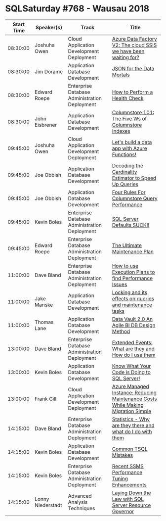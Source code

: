 # SQLSaturday #768 - Wausau 2018
Start Time|Speaker(s)|Track|Title
---|---|---|---
08:30:00|Joshuha Owen|Cloud Application Development  Deployment|[Azure Data Factory V2: The cloud SSIS we have been waiting for?](77209.md)
08:30:00|Jim Dorame|Application  Database Development|[JSON for the Data Mortals](82252.md)
08:30:00|Edward Roepe|Enterprise Database Administration  Deployment|[How to Perform a Health Check](84522.md)
08:30:00|John Eisbrener|Application  Database Development|[Columnstore 101: The Five Ws of Columnstore Indexes](84685.md)
09:45:00|Joshuha Owen|Cloud Application Development  Deployment|[Let's build a data app with Azure Functions!](77210.md)
09:45:00|Joe Obbish|Application  Database Development|[Decoding the Cardinality Estimator to Speed Up Queries](77257.md)
09:45:00|Joe Obbish|Application  Database Development|[Four Rules For Columnstore Query Performance](77258.md)
09:45:00|Kevin Boles|Enterprise Database Administration  Deployment|[SQL Server Defaults SUCK!!](80564.md)
09:45:00|Edward Roepe|Enterprise Database Administration  Deployment|[The Ultimate Maintenance Plan](84523.md)
11:00:00|Dave Bland|Enterprise Database Administration  Deployment|[How to use Execution Plans to find Performance Issues](77103.md)
11:00:00|Jake Manske|Application  Database Development|[Locking and its effects on queries and maintenance tasks](83982.md)
11:00:00|Thomas Lane|Application  Database Development|[Data Vault 2.0 An Agile BI DB Design Method](84234.md)
13:00:00|Dave Bland|Enterprise Database Administration  Deployment|[Extended Events: What are they and How do I use them](77102.md)
13:00:00|Kevin Boles|Application  Database Development|[Know What Your Code is Doing to SQL Server!](80563.md)
13:00:00|Frank Gill|Cloud Application Development  Deployment|[Azure Managed Instance: Reducing Maintenance Costs While Making Migration Simple](82884.md)
14:15:00|Dave Bland|Enterprise Database Administration  Deployment|[Statistics - Why are they there and what do I do with them](77104.md)
14:15:00|Kevin Boles|Application  Database Development|[Common TSQL Mistakes](80562.md)
14:15:00|Kevin Boles|Enterprise Database Administration  Deployment|[Recent SSMS Performance Tuning Enhancements](85314.md)
14:15:00|Lonny Niederstadt|Advanced Analysis Techniques|[Laying Down the Law with SQL Server Resource Governor](85514.md)
